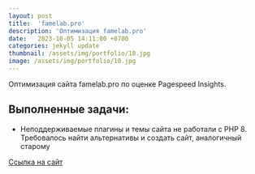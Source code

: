 ```yaml
---
layout: post
title:  'famelab.pro'
description: 'Оптимизация famelab.pro'
date:   2023-10-05 14:11:00 +0700
categories: jekyll update
thumbnail: /assets/img/portfolio/10.jpg
image: /assets/img/portfolio/10.jpg
---
```

Оптимизация сайта famelab.pro по оценке Pagespeed Insights.

## Выполненные задачи:
- Неподдерживаемые плагины и темы сайта не работали с PHP 8. Требовалось найти альтернативы и создать сайт, аналогичный старому

<a href="https://famelab.pro/" target="_blank">Ссылка на сайт</a>